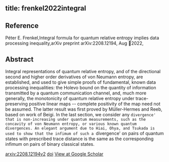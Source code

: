 title: frenkel2022integral
---


## Reference

Péter E. Frenkel,Integral formula for quantum relative entropy implies data processing inequality,arXiv preprint arXiv:2208.12194, Aug 2022,

## Abstract 
  Integral representations of quantum relative entropy, and of the directional
second and higher order derivatives of von Neumann entropy, are established,
and used to give simple proofs of fundamental, known data processing
inequalities: the Holevo bound on the quantity of information transmitted by a
quantum communication channel, and, much more generally, the monotonicity of
quantum relative entropy under trace-preserving positive linear maps --
complete positivity of the map need not be assumed. The latter result was first
proved by Müller-Hermes and Reeb, based on work of Beigi.
In the last section, we consider any `divergence' that is non-increasing
under quantum measurements, such as the concavity of von Neumann entropy, or
various known quantum divergences. An elegant argument due to Hiai, Ohya, and
Tsukada is used to show that the infimum of such a `divergence' on pairs of
quantum states with prescribed trace distance is the same as the corresponding
infimum on pairs of binary classical states.

    

[arxiv:2208.12194v2](https://arxiv.org/abs/2208.12194v2)
[doi]()
[View at Google Scholar](https://scholar.google.com/scholar_lookup?arxiv_id=2208.12194)

